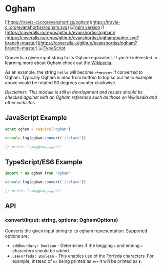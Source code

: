 # Ogham

![https://travis-ci.org/evanshortiss/ogham](https://travis-ci.org/evanshortiss/ogham.svg) [![npm version](https://badge.fury.io/js/%40evanshortiss%2Fogham.svg)](https://badge.fury.io/js/%40evanshortiss%2Fogham.svg) [![https://coveralls.io/repos/github/evanshortiss/ogham](https://coveralls.io/repos/github/evanshortiss/ogham/badge.svg?branch=master)](https://coveralls.io/github/evanshortiss/ogham?branch=master)
[![TypeScript](https://badges.frapsoft.com/typescript/version/typescript-next.svg?v=101)](https://github.com/ellerbrock/typescript-badges/)

Converts a given input string to its Ogham equivalent. If you're interested in
learning more about Ogham check out the
[Wikipedia](https://en.wikipedia.org/wiki/Ogham).


As an example, the string `hello` will become `᚛ᚆᚓᚂᚂᚑ᚜` if converted to Ogham.
Typically Ogham is read from bottom to top so our hello example above would be
rotated 90 degrees counter clockwise.

*Disclaimer: This module is still in development and results should be checked
against with an Ogham reference such as those on Wikipedia and other
websites*

## JavaScript Example

```js
const ogham = require('ogham')

console.log(ogham.convert('ireland'))

// prints "᚛ᚔᚏᚓᚂᚐᚅᚇ᚜"
```

## TypeScript/ES6 Example

```ts
import * as ogham from 'ogham'

console.log(ogham.convert('ireland'))

// prints "᚛ᚔᚏᚓᚂᚐᚅᚇ᚜"
```

## API

### convert(input: string, options: OghamOptions)

Converts the given input string to its ogham representation. Supported options
are:

* `addBoundary: Boolean` - Determines if the begging `᚛` and ending `᚜`
characters should be added.
* `useForfeda: Boolean` - This enables use of the
[Forfeda](https://en.wikipedia.org/wiki/Forfeda) characters. For example,
instead of `ea` being printed as `ᚓᚐ` it will be printed as `ᚕ`.
